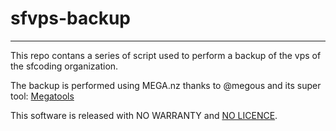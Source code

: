 
# sfvps-backup 

---

This repo contans a series of script used to perform a backup of the vps of the sfcoding organization. 

The backup is performed using MEGA.nz thanks to @megous and its super tool: [Megatools](https://github.com/megous/megatools)

This software is released with NO WARRANTY and [NO LICENCE](https://choosealicense.com/no-license/). 
